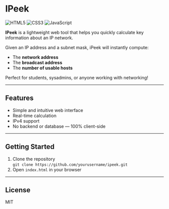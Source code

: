 # IPeek

![HTML5](https://img.shields.io/badge/HTML5-E34F26?style=flat&logo=html5&logoColor=white)
![CSS3](https://img.shields.io/badge/CSS3-1572B6?style=flat&logo=css3&logoColor=white)
![JavaScript](https://img.shields.io/badge/JavaScript-F7DF1E?style=flat&logo=javascript&logoColor=black)

**IPeek** is a lightweight web tool that helps you quickly calculate key information about an IP network.

Given an IP address and a subnet mask, iPeek will instantly compute:

- The **network address**
- The **broadcast address**
- The **number of usable hosts**

Perfect for students, sysadmins, or anyone working with networking!

---

## Features

- Simple and intuitive web interface
- Real-time calculation
- IPv4 support
- No backend or database — 100% client-side

---

## Getting Started

1. Clone the repository  
   `git clone https://github.com/yourusername/ipeek.git`
2. Open `index.html` in your browser

---

## License

MIT
